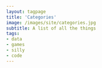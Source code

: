 ```yaml
---
layout: tagpage
title: 'Categories'
image: /images/site/categories.jpg
subtitle: A list of all the things
tags:
- data
- games
- silly
- code
---
```

